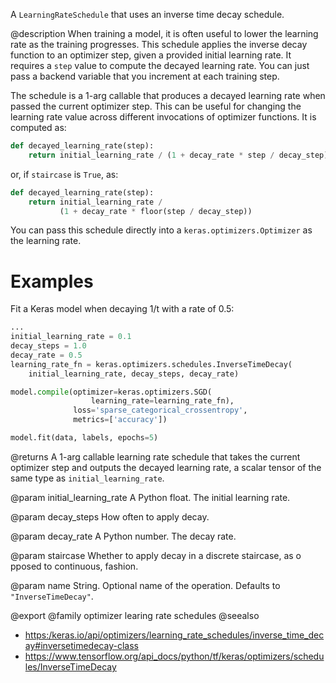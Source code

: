 A `LearningRateSchedule` that uses an inverse time decay schedule.

@description
When training a model, it is often useful to lower the learning rate as
the training progresses. This schedule applies the inverse decay function
to an optimizer step, given a provided initial learning rate.
It requires a `step` value to compute the decayed learning rate. You can
just pass a backend variable that you increment at each training step.

The schedule is a 1-arg callable that produces a decayed learning
rate when passed the current optimizer step. This can be useful for changing
the learning rate value across different invocations of optimizer functions.
It is computed as:

```python
def decayed_learning_rate(step):
    return initial_learning_rate / (1 + decay_rate * step / decay_step)
```

or, if `staircase` is `True`, as:

```python
def decayed_learning_rate(step):
    return initial_learning_rate /
           (1 + decay_rate * floor(step / decay_step))
```

You can pass this schedule directly into a `keras.optimizers.Optimizer`
as the learning rate.

# Examples
Fit a Keras model when decaying 1/t with a rate of 0.5:

```python
...
initial_learning_rate = 0.1
decay_steps = 1.0
decay_rate = 0.5
learning_rate_fn = keras.optimizers.schedules.InverseTimeDecay(
    initial_learning_rate, decay_steps, decay_rate)

model.compile(optimizer=keras.optimizers.SGD(
                  learning_rate=learning_rate_fn),
              loss='sparse_categorical_crossentropy',
              metrics=['accuracy'])

model.fit(data, labels, epochs=5)
```

@returns
A 1-arg callable learning rate schedule that takes the current optimizer
step and outputs the decayed learning rate, a scalar tensor of the
same type as `initial_learning_rate`.

@param initial_learning_rate
A Python float. The initial learning rate.

@param decay_steps
How often to apply decay.

@param decay_rate
A Python number.  The decay rate.

@param staircase
Whether to apply decay in a discrete staircase, as o
pposed to continuous, fashion.

@param name
String.  Optional name of the operation.  Defaults to
`"InverseTimeDecay"`.

@export
@family optimizer learing rate schedules
@seealso
+ <https:/keras.io/api/optimizers/learning_rate_schedules/inverse_time_decay#inversetimedecay-class>
+ <https://www.tensorflow.org/api_docs/python/tf/keras/optimizers/schedules/InverseTimeDecay>
